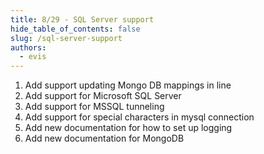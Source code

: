 ```yaml
---
title: 8/29 - SQL Server support
hide_table_of_contents: false
slug: /sql-server-support
authors:
  - evis
---
```


1. Add support updating Mongo DB mappings in line
2. Add support for Microsoft SQL Server
3. Add support for MSSQL tunneling
4. Add support for special characters in mysql connection
5. Add new documentation for how to set up logging
6. Add new documentation for MongoDB
